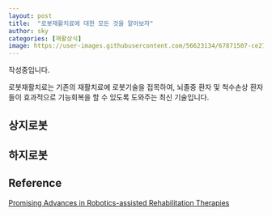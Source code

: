 ```yaml
---
layout: post
title:  "로봇재활치료에 대한 모든 것을 알아보자"
author: sky
categories: [재활상식]
image: https://user-images.githubusercontent.com/56623134/67871507-ce273e80-fb73-11e9-975d-d03ca536fc90.png
---
```


작성중입니다.

로봇재활치료는 기존의 재활치료에 로봇기술을 접목하여, 뇌졸중 환자 및 척수손상 환자들이 효과적으로 기능회복을 할 수 있도록 도와주는 최신 기술입니다.

## 상지로봇

## 하지로봇

## Reference

[Promising Advances in Robotics-assisted Rehabilitation Therapies](https://www.brainandlife.org/articles/high-tech-therapies-are-enhancing-rehabilitation-and-recovery-for-stroke/)
